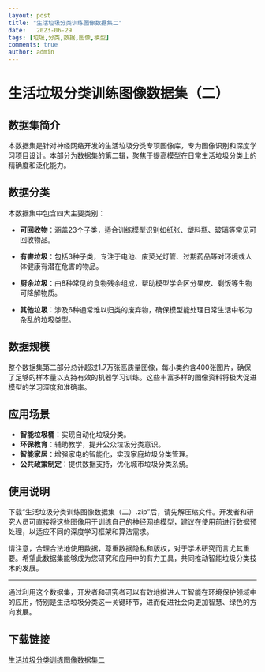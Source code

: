 ```yaml
---
layout: post
title: "生活垃圾分类训练图像数据集二"
date:   2023-06-29
tags: [垃圾,分类,数据,图像,模型]
comments: true
author: admin
---
```

# 生活垃圾分类训练图像数据集（二）

## 数据集简介

本数据集是针对神经网络开发的生活垃圾分类专项图像库，专为图像识别和深度学习项目设计。本部分为数据集的第二辑，聚焦于提高模型在日常生活垃圾分类上的精确度和泛化能力。

## 数据分类

本数据集中包含四大主要类别：

- **可回收物**：涵盖23个子类，适合训练模型识别如纸张、塑料瓶、玻璃等常见可回收物品。
  
- **有害垃圾**：包括3种子类，专注于电池、废荧光灯管、过期药品等对环境或人体健康有潜在危害的物品。
  
- **厨余垃圾**：由8种常见的食物残余组成，帮助模型学会区分果皮、剩饭等生物可降解物质。
  
- **其他垃圾**：涉及6种通常难以归类的废弃物，确保模型能处理日常生活中较为杂乱的垃圾类型。

## 数据规模

整个数据集第二部分总计超过1.7万张高质量图像，每小类约含400张图片，确保了足够的样本量以支持有效的机器学习训练。这些丰富多样的图像资料将极大促进模型的学习深度和准确率。

## 应用场景

- **智能垃圾桶**：实现自动化垃圾分类。
- **环保教育**：辅助教学，提升公众垃圾分类意识。
- **智能家居**：增强家电的智能化，实现家庭垃圾分类管理。
- **公共政策制定**：提供数据支持，优化城市垃圾分类系统。

## 使用说明

下载“生活垃圾分类训练图像数据集（二）.zip”后，请先解压缩文件。开发者和研究人员可直接将这些图像用于训练自己的神经网络模型，建议在使用前进行数据预处理，以适应不同的深度学习框架和算法需求。

请注意，合理合法地使用数据，尊重数据隐私和版权，对于学术研究而言尤其重要。希望此数据集能够成为您研究和应用中的有力工具，共同推动智能垃圾分类技术的发展。

---

通过利用这个数据集，开发者和研究者可以有效地推进人工智能在环境保护领域中的应用，特别是生活垃圾分类这一关键环节，进而促进社会向更加智慧、绿色的方向发展。

## 下载链接

[生活垃圾分类训练图像数据集二](https://pan.quark.cn/s/fae5a99fb758)